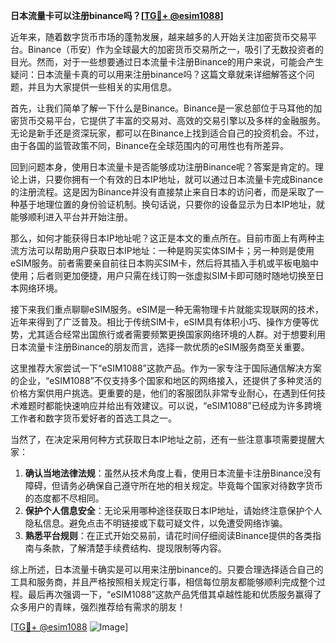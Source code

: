 **日本流量卡可以注册binance吗？[[TG💪+ @esim1088](https://t.me/s/esim1088)]**

近年来，随着数字货币市场的蓬勃发展，越来越多的人开始关注加密货币交易平台。Binance（币安）作为全球最大的加密货币交易所之一，吸引了无数投资者的目光。然而，对于一些想要通过日本流量卡注册Binance的用户来说，可能会产生疑问：日本流量卡真的可以用来注册binance吗？这篇文章就来详细解答这个问题，并且为大家提供一些相关的实用信息。

首先，让我们简单了解一下什么是Binance。Binance是一家总部位于马耳他的加密货币交易平台，它提供了丰富的交易对、高效的交易引擎以及多样的金融服务。无论是新手还是资深玩家，都可以在Binance上找到适合自己的投资机会。不过，由于各国的监管政策不同，Binance在全球范围内的可用性也有所差异。

回到问题本身，使用日本流量卡是否能够成功注册Binance呢？答案是肯定的。理论上讲，只要你拥有一个有效的日本IP地址，就可以通过日本流量卡完成Binance的注册流程。这是因为Binance并没有直接禁止来自日本的访问者，而是采取了一种基于地理位置的身份验证机制。换句话说，只要你的设备显示为日本IP地址，就能够顺利进入平台并开始注册。

那么，如何才能获得日本IP地址呢？这正是本文的重点所在。目前市面上有两种主流方法可以帮助用户获取日本IP地址：一种是购买实体SIM卡；另一种则是使用eSIM服务。前者需要亲自前往日本购买SIM卡，然后将其插入手机或平板电脑中使用；后者则更加便捷，用户只需在线订购一张虚拟SIM卡即可随时随地切换至日本网络环境。

接下来我们重点聊聊eSIM服务。eSIM是一种无需物理卡片就能实现联网的技术，近年来得到了广泛普及。相比于传统SIM卡，eSIM具有体积小巧、操作方便等优势，尤其适合经常出国旅行或者需要频繁更换国家网络环境的人群。对于想要利用日本流量卡注册Binance的朋友而言，选择一款优质的eSIM服务商至关重要。

这里推荐大家尝试一下“eSIM1088”这款产品。作为一家专注于国际通信解决方案的企业，“eSIM1088”不仅支持多个国家和地区的网络接入，还提供了多种灵活的价格方案供用户挑选。更重要的是，他们的客服团队非常专业耐心，在遇到任何技术难题时都能快速响应并给出有效建议。可以说，“eSIM1088”已经成为许多跨境工作者和数字货币爱好者的首选工具之一。

当然了，在决定采用何种方式获取日本IP地址之前，还有一些注意事项需要提醒大家：

1. **确认当地法律法规**：虽然从技术角度上看，使用日本流量卡注册Binance没有障碍，但请务必确保自己遵守所在地的相关规定。毕竟每个国家对待数字货币的态度都不尽相同。
2. **保护个人信息安全**：无论采用哪种途径获取日本IP地址，请始终注意保护个人隐私信息。避免点击不明链接或下载可疑文件，以免遭受网络诈骗。
3. **熟悉平台规则**：在正式开始交易前，请花时间仔细阅读Binance提供的各类指南与条款，了解清楚手续费结构、提现限制等内容。

综上所述，日本流量卡确实是可以用来注册binance的。只要合理选择适合自己的工具和服务商，并且严格按照相关规定行事，相信每位朋友都能够顺利完成整个过程。最后再次强调一下，“eSIM1088”这款产品凭借其卓越性能和优质服务赢得了众多用户的青睐，强烈推荐给有需求的朋友！

[[TG💪+ @esim1088](https://t.me/s/esim1088) ![Image](https://i.postimg.cc/4NQfJmqS/Snipaste-2025-05-13-00-14-12.png)]